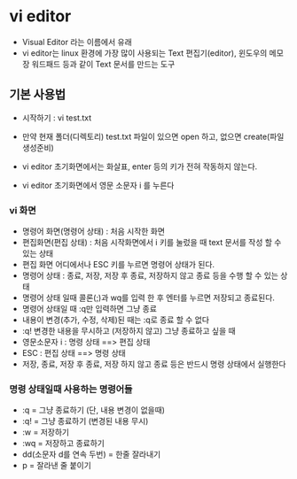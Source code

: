 # vi editor
* Visual Editor 라는 이름에서 유래
* vi editor는 linux 환경에 가장 많이 사용되는 Text 편집기(editor), 윈도우의 메모장 워드패드 등과 같이 Text 문서를 만드는 도구

## 기본 사용법
* 시작하기 : vi test.txt
* 만약 현재 폴더(디렉토리) test.txt 파일이 있으면 open 하고, 없으면 create(파일 생성준비)

* vi editor 초기화면에서는 화살표, enter 등의 키가 전혀 작동하지 않는다.

* vi editor 초기화면에서 영문 소문자 i 를 누른다

### vi 화면
* 명령어 화면(명령어 상태) : 처음 시작한 화면 
* 편집화면(편집 상태) : 처음 시작화면에서 i 키를 눌렀을 때 text 문서를 작성 할 수 있는 상태
* 편집 화면 어디에서나 ESC 키를 누르면 명령어 상태가 된다.
* 명령어 상태 : 종료, 저장, 저장 후 종료, 저장하지 않고 종료 등을 수행 할 수 있는 상태
* 명령어 상태 일때 콜론(;)과 wq를 입력 한 후 엔터를 누르면 저장되고 종료된다.
* 명령어 상태일 때 :q만 입력하면 그냥 종료
* 내용이 변경(추가, 수정, 삭제)된 때는 :q로 종료 할 수 없다
* :q! 변경한 내용을 무시하고 (저장하지 않고) 그냥 종료하고 싶을 때
* 영문소문자 i : 명령 상태 ==> 편집 상태
* ESC : 편집 상태 ==> 명령 상태
* 저장, 종료, 저장 후 종료, 저장 하지 않고 종료 등은 반드시 명령 상태에서 실행한다

### 명령 상태일때 사용하는 명령어들
* :q = 그냥 종료하기 (단, 내용 변경이 없을때)
* :q! = 그냥 종료하기 (변경된 내용 무시)
* :w = 저장하기
* :wq = 저장하고 종료하기
* dd(소문자 d를 연속 두번) = 한줄 잘라내기
* p = 잘라낸 줄 붙이기
